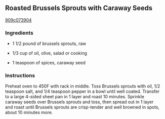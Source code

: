 ## Roasted Brussels Sprouts with Caraway Seeds

[909c073904](http://www.epicurious.com/recipes/food/views/roasted-brussels-sprouts-with-caraway-seeds-351441)

### Ingredients

 - 1 1/2 pound of brussels sprouts, raw

 - 1/3 cup of oil, olive, salad or cooking

 - 1 teaspoon of spices, caraway seed

### Instructions

Preheat oven to 450F with rack in middle. Toss Brussels sprouts with oil, 1/2 teaspoon salt, and 1/4 teaspoon pepper in a bowl until well coated. Transfer to a large 4-sided sheet pan in 1 layer and roast 10 minutes. Sprinkle caraway seeds over Brussels sprouts and toss, then spread out in 1 layer and roast until Brussels sprouts are crisp-tender and well browned in spots, about 10 minutes more.